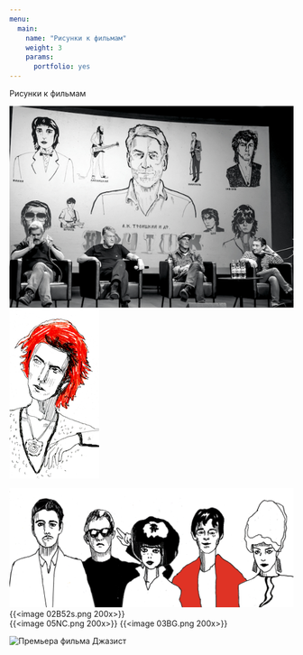 ```yaml
---
menu:
  main:
    name: "Рисунки к фильмам"
    weight: 3
    params:
      portfolio: yes
---
```

Рисунки к фильмам

![прессконференция Критик](08-14-Kino_2.png)  
![Д.Боуи](DBcopy.png) 

![](02B52s.png)
{{<image 02B52s.png 200x>}}  
{{<image 05NC.png 200x>}} {{<image 03BG.png 200x>}}

![Премьера фильма Джазист](https://user-images.githubusercontent.com/122204837/211289502-78c41f42-2e7e-422b-a19e-4c7543bdb95b.png)

